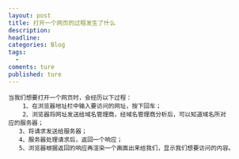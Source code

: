 ```yaml
---
layout: post
title: 打开一个网页的过程发生了什么
description:
headline:
categories: Blog
tags:
  -
coments: ture
published: ture
---
```


    当我们想要打开一个网页时，会经历以下过程：
    	1、在浏览器地址栏中输入要访问的网址，按下回车；
    	2、浏览器将网址发送给域名管理商，经域名管理商分析后，可以知道域名所对
    应的服务器；
       3、将请求发送给服务器；
       4、服务器处理请求后，返回一个响应；
       5、浏览器根据返回的响应再渲染一个画面出来给我们，显示我们想要访问的内容。
